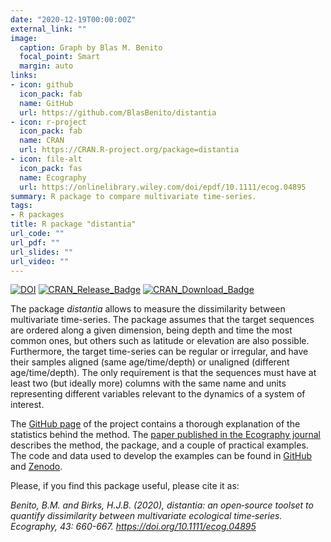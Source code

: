 ```yaml
---
date: "2020-12-19T00:00:00Z"
external_link: ""
image:
  caption: Graph by Blas M. Benito
  focal_point: Smart
  margin: auto
links:
- icon: github
  icon_pack: fab
  name: GitHub
  url: https://github.com/BlasBenito/distantia
- icon: r-project
  icon_pack: fab
  name: CRAN
  url: https://CRAN.R-project.org/package=distantia
- icon: file-alt
  icon_pack: fas
  name: Ecography
  url: https://onlinelibrary.wiley.com/doi/epdf/10.1111/ecog.04895
summary: R package to compare multivariate time-series.
tags: 
- R packages
title: R package "distantia"
url_code: ""
url_pdf: ""
url_slides: ""
url_video: ""
---
```


<!-- badges: start -->

[![DOI](https://zenodo.org/badge/187805264.svg)](https://zenodo.org/badge/latestdoi/187805264)
[![CRAN\_Release\_Badge](https://www.r-pkg.org/badges/version-ago/distantia)](https://CRAN.R-project.org/package=distantia)
[![CRAN\_Download\_Badge](https://cranlogs.r-pkg.org/badges/distantia)](https://CRAN.R-project.org/package=distantia)

<!-- badges: end -->

The package *distantia* allows to measure the dissimilarity between multivariate time-series. The package assumes that the target sequences are ordered along a given dimension, being depth and time the most common ones, but others such as latitude or elevation are also possible. Furthermore, the target time-series can be regular or irregular, and have their samples aligned (same age/time/depth) or unaligned (different age/time/depth). The only requirement is that the sequences must have at least two (but ideally more) columns with the same name and units representing different variables relevant to the dynamics of a system of interest.

The [GitHub page](https://github.com/BlasBenito/distantia) of the project contains a thorough explanation of the statistics behind the method. The [paper published in the Ecography journal](https://onlinelibrary.wiley.com/doi/full/10.1111/ecog.04895) describes the method, the package, and a couple of practical examples. The code and data used to develop the examples can be found in [GitHub](https://github.com/BlasBenito/distantiaPaper) and [Zenodo](https://zenodo.org/record/3520959#.X94GNtYo-1c). 

Please, if you find this package useful, please cite it as:

*Benito, B.M. and Birks, H.J.B. (2020), distantia: an open‐source toolset to quantify dissimilarity between multivariate ecological time‐series. Ecography, 43: 660-667. https://doi.org/10.1111/ecog.04895*

